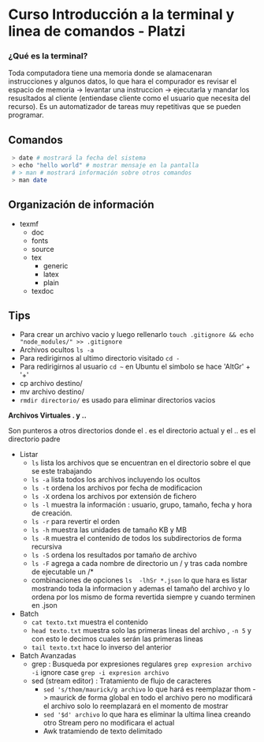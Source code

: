# **Curso Introducción a la terminal y linea de comandos - Platzi**

### **¿Qué es la terminal?**

Toda computadora tiene una memoria donde se alamacenaran instrucciones y algunos datos, lo que hara el compurador
es revisar el espacio de memoria -> levantar una instruccion -> ejecutarla y mandar los resusltados al cliente
(entiendase cliente como el usuario que necesita del recurso).
Es un automatizador de tareas muy repetitivas que se pueden programar.

## **Comandos**

```sh
 > date # mostrará la fecha del sistema
 > echo "hello world" # mostrar mensaje en la pantalla
 # > man # mostrará información sobre otros comandos
 > man date
```

## **Organización de información**

- texmf
  - doc
  - fonts
  - source
  - tex
    - generic
    - latex
    - plain
  - texdoc

## **Tips**

- Para crear un archivo vacio y luego rellenarlo `touch .gitignore && echo "node_modules/" >> .gitignore`
- Archivos ocultos `ls -a`
- Para redirigirnos al ultimo directorio visitado `cd -`
- Para redirigirnos al usuario `cd ~` en Ubuntu el simbolo se hace 'AltGr' + '+'
- cp archivo destino/
- mv archivo destino/
- `rmdir directorio/` es usado para eliminar directorios vacios

**Archivos Virtuales . y ..**

Son punteros a otros directorios donde el . es el directorio actual y el .. es el directorio padre

- Listar
  - `ls` lista los archivos que se encuentran en el directorio sobre el que se este trabajando
  - `ls -a` lista todos los archivos incluyendo los ocultos
  - `ls -t` ordena los archivos por fecha de modificacion
  - `ls -X` ordena los archivos por extensión de fichero
  - `ls -l` muestra la información : usuario, grupo, tamaño, fecha y hora de creación.
  - `ls -r` para revertir el orden
  - `ls -h` muestra las unidades de tamaño KB y MB
  - `ls -R` muestra el contenido de todos los subdirectorios de forma recursiva
  - `ls -S` ordena los resultados por tamaño de archivo
  - `ls -F` agrega a cada nombre de directorio un / y tras cada nombre de ejecutable un /*
  - combinaciones de opciones `ls  -lhSr *.json` lo que hara es listar mostrando toda la informacion 
    y ademas el tamaño del archivo y lo ordena por los mismo de forma revertida siempre y cuando terminen en .json
- Batch
  - `cat texto.txt` muestra el contenido
  - `head texto.txt` muestra solo las primeras lineas del archivo , `-n 5` y con esto le decimos cuales serán las primeras lineas
  - `tail texto.txt` hace lo inverso del anterior
- Batch Avanzadas
  - grep : Busqueda por expresiones regulares `grep expresion archivo` `-i` ignore case `grep -i expresion archivo`
  - sed (stream editor) : Tratamiento de flujo de caracteres
    - `sed 's/thom/maurick/g archivo` lo que hará es reemplazar thom -> maurick de forma global en todo el archivo
    pero no modificará el archivo solo lo reemplazará en el momento de mostrar
    - `sed '$d' archivo` lo que hara es eliminar la ultima linea creando otro Stream pero no modificara el actual
    - Awk tratamiendo de texto delimitado